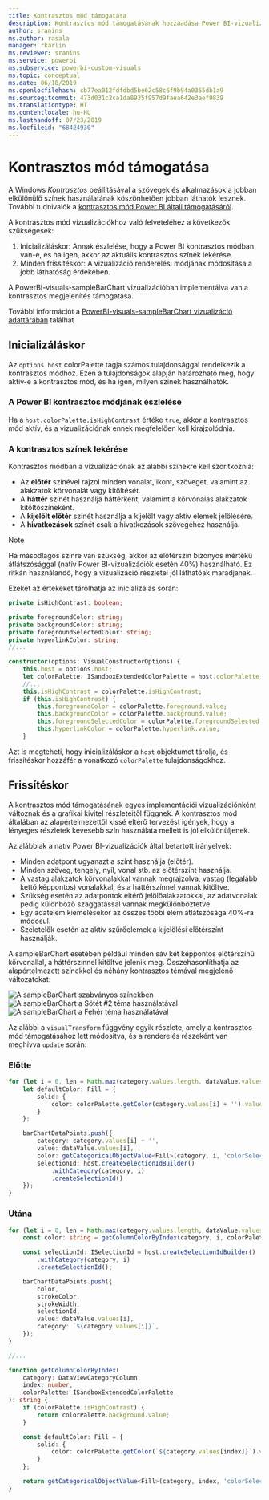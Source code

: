 ```yaml
---
title: Kontrasztos mód támogatása
description: Kontrasztos mód támogatásának hozzáadása Power BI-vizualizációkhoz
author: sranins
ms.author: rasala
manager: rkarlin
ms.reviewer: sranins
ms.service: powerbi
ms.subservice: powerbi-custom-visuals
ms.topic: conceptual
ms.date: 06/18/2019
ms.openlocfilehash: cb77ea012fdfdbd5be62c58c6f9b94a0355db1a9
ms.sourcegitcommit: 473d031c2ca1da8935f957d9faea642e3aef9839
ms.translationtype: HT
ms.contentlocale: hu-HU
ms.lasthandoff: 07/23/2019
ms.locfileid: "68424930"
---
```

# <a name="high-contrast-mode-support"></a>Kontrasztos mód támogatása

A Windows *Kontrasztos* beállításával a szövegek és alkalmazások a jobban elkülönülő színek használatának köszönhetően jobban láthatók lesznek.
További tudnivalók a [kontrasztos mód Power BI általi támogatásáról](https://powerbi.microsoft.com/blog/power-bi-desktop-june-2018-feature-summary/#highContrast).

A kontrasztos mód vizualizációkhoz való felvételéhez a következők szükségesek:

1. Inicializáláskor: Annak észlelése, hogy a Power BI kontrasztos módban van-e, és ha igen, akkor az aktuális kontrasztos színek lekérése.
2. Minden frissítéskor: A vizualizáció renderelési módjának módosítása a jobb láthatóság érdekében.

A PowerBI-visuals-sampleBarChart vizualizációban implementálva van a kontrasztos megjelenítés támogatása.

További információt a [PowerBI-visuals-sampleBarChart vizualizáció adattárában](https://github.com/Microsoft/PowerBI-visuals-sampleBarChart/commit/61011c82b66ca0d3321868f1d089c65101ca42e6) találhat

## <a name="on-init"></a>Inicializáláskor

Az `options.host` colorPalette tagja számos tulajdonsággal rendelkezik a kontrasztos módhoz. Ezen a tulajdonságok alapján határozható meg, hogy aktív-e a kontrasztos mód, és ha igen, milyen színek használhatók.

### <a name="detect-that-power-bi-is-in-high-contrast-mode"></a>A Power BI kontrasztos módjának észlelése

Ha a `host.colorPalette.isHighContrast` értéke `true`, akkor a kontrasztos mód aktív, és a vizualizációnak ennek megfelelően kell kirajzolódnia.

### <a name="get-high-contrast-colors"></a>A kontrasztos színek lekérése

Kontrasztos módban a vizualizációnak az alábbi színekre kell szorítkoznia:

* Az **előtér** színével rajzol minden vonalat, ikont, szöveget, valamint az alakzatok körvonalát vagy kitöltését.
* A **háttér** színét használja háttérként, valamint a körvonalas alakzatok kitöltőszíneként.
* A **kijelölt előtér** színét használja a kijelölt vagy aktív elemek jelölésére.
* A **hivatkozások** színét csak a hivatkozások szövegéhez használja.

> [!NOTE]
> Ha másodlagos színre van szükség, akkor az előtérszín bizonyos mértékű átlátszósággal (natív Power BI-vizualizációk esetén 40%) használható. Ez ritkán használandó, hogy a vizualizáció részletei jól láthatóak maradjanak.

Ezeket az értékeket tárolhatja az inicializálás során:

```typescript
private isHighContrast: boolean;

private foregroundColor: string;
private backgroundColor: string;
private foregroundSelectedColor: string;
private hyperlinkColor: string;
//...

constructor(options: VisualConstructorOptions) {
    this.host = options.host;
    let colorPalette: ISandboxExtendedColorPalette = host.colorPalette;
    //...
    this.isHighContrast = colorPalette.isHighContrast;
    if (this.isHighContrast) {
        this.foregroundColor = colorPalette.foreground.value;
        this.backgroundColor = colorPalette.background.value;
        this.foregroundSelectedColor = colorPalette.foregroundSelected.value;
        this.hyperlinkColor = colorPalette.hyperlink.value;
    }
```

Azt is megteheti, hogy inicializáláskor a `host` objektumot tárolja, és frissítéskor hozzáfér a vonatkozó `colorPalette` tulajdonságokhoz.

## <a name="on-update"></a>Frissítéskor

A kontrasztos mód támogatásának egyes implementációi vizualizációnként változnak és a grafikai kivitel részleteitől függnek. A kontrasztos mód általában az alapértelmezettől kissé eltérő tervezést igények, hogy a lényeges részletek kevesebb szín használata mellett is jól elkülönüljenek.

Az alábbiak a natív Power BI-vizualizációk által betartott irányelvek:

* Minden adatpont ugyanazt a színt használja (előtér).
* Minden szöveg, tengely, nyíl, vonal stb. az előtérszínt használja.
* A vastag alakzatok körvonalakkal vannak megrajzolva, vastag (legalább kettő képpontos) vonalakkal, és a háttérszínnel vannak kitöltve.
* Szükség esetén az adatpontok eltérő jelölőalakzatokkal, az adatvonalak pedig különböző szaggatással vannak megkülönböztetve.
* Egy adatelem kiemelésekor az összes többi elem átlátszósága 40%-ra módosul.
* Szeletelők esetén az aktív szűrőelemek a kijelölési előtérszínt használják.

A sampleBarChart esetében például minden sáv két képpontos előtérszínű körvonallal, a háttérszínnel kitöltve jelenik meg. Összehasonlíthatja az alapértelmezett színekkel és néhány kontrasztos témával megjelenő változatokat:

![A sampleBarChart szabványos színekben](./media/hc-samplebarchart-standard.png)
![A sampleBarChart a *Sötét #2* téma használatával](./media/hc-samplebarchart-dark2.png)
![A sampleBarChart a *Fehér* téma használatával](./media/hc-samplebarchart-white.png)

Az alábbi a `visualTransform` függvény egyik részlete, amely a kontrasztos mód támogatásához lett módosítva, és a renderelés részeként van meghívva `update` során:

### <a name="before"></a>Előtte

```typescript
for (let i = 0, len = Math.max(category.values.length, dataValue.values.length); i < len; i++) {
    let defaultColor: Fill = {
        solid: {
            color: colorPalette.getColor(category.values[i] + '').value
        }
    };

    barChartDataPoints.push({
        category: category.values[i] + '',
        value: dataValue.values[i],
        color: getCategoricalObjectValue<Fill>(category, i, 'colorSelector', 'fill', defaultColor).solid.color,
        selectionId: host.createSelectionIdBuilder()
            .withCategory(category, i)
            .createSelectionId()
    });
}
```

### <a name="after"></a>Utána

```typescript
for (let i = 0, len = Math.max(category.values.length, dataValue.values.length); i < len; i++) {
    const color: string = getColumnColorByIndex(category, i, colorPalette);

    const selectionId: ISelectionId = host.createSelectionIdBuilder()
        .withCategory(category, i)
        .createSelectionId();

    barChartDataPoints.push({
        color,
        strokeColor,
        strokeWidth,
        selectionId,
        value: dataValue.values[i],
        category: `${category.values[i]}`,
    });
}

//...

function getColumnColorByIndex(
    category: DataViewCategoryColumn,
    index: number,
    colorPalette: ISandboxExtendedColorPalette,
): string {
    if (colorPalette.isHighContrast) {
        return colorPalette.background.value;
    }

    const defaultColor: Fill = {
        solid: {
            color: colorPalette.getColor(`${category.values[index]}`).value,
        }
    };

    return getCategoricalObjectValue<Fill>(category, index, 'colorSelector', 'fill', defaultColor).solid.color;
}
```
